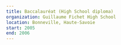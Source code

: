 ```yaml
---
title: Baccalauréat (High School diploma)
organization: Guillaume Fichet High School
location: Bonneville, Haute-Savoie
start: 2005
end: 2006
---
```

